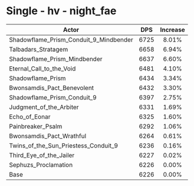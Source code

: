 # Single - hv - night_fae
| Actor | DPS | Increase |
|---|:---:|:---:|
|Shadowflame_Prism_Conduit_9_Mindbender|6725|8.01%|
|Talbadars_Stratagem|6658|6.94%|
|Shadowflame_Prism_Mindbender|6637|6.60%|
|Eternal_Call_to_the_Void|6481|4.10%|
|Shadowflame_Prism|6434|3.34%|
|Bwonsamdis_Pact_Benevolent|6432|3.30%|
|Shadowflame_Prism_Conduit_9|6397|2.75%|
|Judgment_of_the_Arbiter|6331|1.69%|
|Echo_of_Eonar|6325|1.60%|
|Painbreaker_Psalm|6292|1.06%|
|Bwonsamdis_Pact_Wrathful|6264|0.61%|
|Twins_of_the_Sun_Priestess_Conduit_9|6236|0.16%|
|Third_Eye_of_the_Jailer|6227|0.02%|
|Sephuzs_Proclamation|6226|0.00%|
|Base|6226|0.00%|
